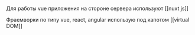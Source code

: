 Для работы vue приложения на стороне сервера используют [[nuxt js]]

Фраемворки по типу vue, react, angular использую под капотом [[virtual DOM]]